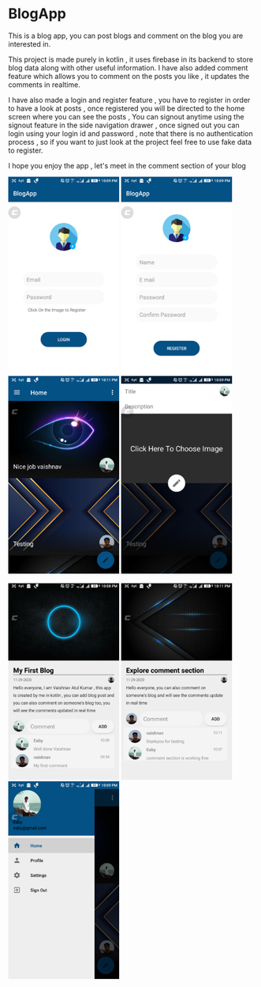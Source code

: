 # BlogApp
This is a blog app, you can post blogs and comment on the blog you are interested in.

This project is made purely in kotlin , it uses firebase in its backend to store blog data along with other useful information.
I have also added comment feature which allows you to comment on the posts you like , it updates the comments in realtime.

I have also made a login and register feature , you have to register in order to have a look at posts , once registered you will be directed to the home screen where you can see the posts , 
You can signout anytime using the signout feature in the side navigation drawer , once signed out you can login using your login id and password , note that there is no authentication process , so if you want to just look at the project feel free to use fake data to register.

I hope you enjoy the app , let's meet in the comment section of your blog

<img src="screenshots/login.png" height = 400>    <img src="screenshots/signup.png" height = 400>    <img src="screenshots/home.png" height = 400>    <img src="screenshots/make blog post.png" height = 400>
 
 
<img src="screenshots/blog post.png" height = 400> <img src="screenshots/comment.png" height = 400> <img src="screenshots/sideDrawer.png" height = 400>
